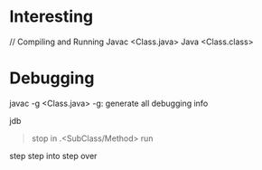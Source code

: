# Interesting

// Compiling and Running
Javac <Class.java>
Java <Class.class>

# Debugging
javac -g <Class.java>
-g: generate all debugging info

jdb <Class>
> stop in <Class>.<SubClass/Method>
> run <Class>

step
step into
step over